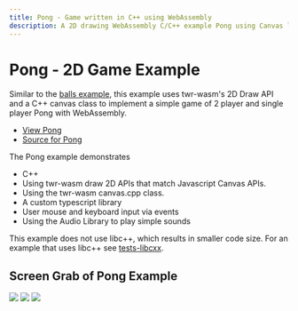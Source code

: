```yaml
---
title: Pong - Game written in C++ using WebAssembly
description: A 2D drawing WebAssembly C/C++ example Pong using Canvas like 2D API with twr-wasm
---
```


# Pong - 2D Game Example
Similar to the [balls example](examples-balls.md), this example uses twr-wasm's 2D Draw API and a C++ canvas class to implement a simple game of 2 player and single player Pong with WebAssembly.

* [View Pong](/examples/dist/pong/index.html)
* [Source for Pong](https://github.com/twiddlingbits/twr-wasm/tree/main/examples/pong)

The Pong example demonstrates

* C++
* Using twr-wasm draw 2D APIs that match Javascript Canvas APIs.
* Using the twr-wasm canvas.cpp class.
* A custom typescript library
* User mouse and keyboard input via events
* Using the Audio Library to play simple sounds

This example does not use libc++, which results in smaller code size.   For an example that uses libc++ see [tests-libcxx](examples-libcxx.md).

## Screen Grab of Pong Example
  
 <img src="../../img/readme-img-menu-pong.png">
 <img src="../../img/readme-img-single-player-pong.png">
 <img src="../../img/readme-img-2-player-pong.png">
